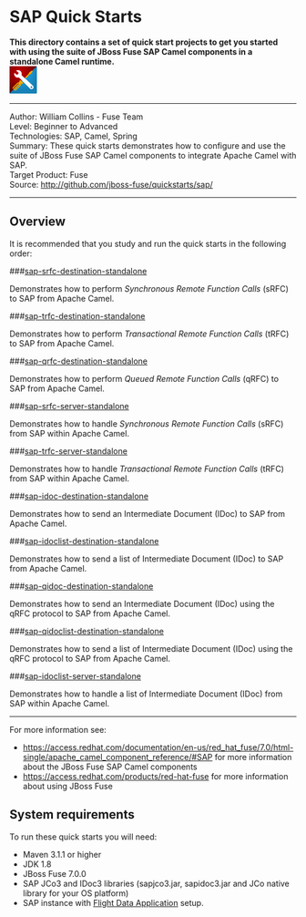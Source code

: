 SAP Quick Starts  
================  
 **This directory contains a set of quick start projects to get you started with using the suite of JBoss Fuse SAP Camel components in a standalone Camel runtime.**  
![SAP Tool Suite](../sap_tool_suite.png "SAP Tool Suite")

***  
Author: William Collins - Fuse Team  
Level: Beginner to Advanced  
Technologies: SAP, Camel, Spring  
Summary: These quick starts demonstrates how to configure and use the suite of JBoss Fuse SAP Camel components to integrate Apache Camel with SAP.       
Target Product: Fuse  
Source: <http://github.com/jboss-fuse/quickstarts/sap/>  

***  

Overview  
--------  

It is recommended that you study and run the quick starts in the following order:  

###[sap-srfc-destination-standalone](sap-srfc-destination-standalone/README.md)  

Demonstrates how to perform *Synchronous Remote Function Calls* (sRFC) to SAP from Apache Camel.   

###[sap-trfc-destination-standalone](sap-trfc-destination-standalone/README.md)    

Demonstrates how to perform *Transactional Remote Function Calls* (tRFC) to SAP from Apache Camel.   

###[sap-qrfc-destination-standalone](sap-qrfc-destination-standalone/README.md)    

Demonstrates how to perform *Queued Remote Function Calls* (qRFC) to SAP from Apache Camel.   

###[sap-srfc-server-standalone](sap-srfc-server-standalone/README.md)  

Demonstrates how to handle *Synchronous Remote Function Calls* (sRFC) from SAP within Apache Camel.   
  
###[sap-trfc-server-standalone](sap-trfc-server-standalone/README.md)  

Demonstrates how to handle *Transactional Remote Function Calls* (tRFC) from SAP within Apache Camel.   

###[sap-idoc-destination-standalone](sap-idoc-destination-standalone/README.md)   

Demonstrates how to send an Intermediate Document (IDoc) to SAP from Apache Camel.   

###[sap-idoclist-destination-standalone](sap-idoclist-destination-standalone/README.md)   

Demonstrates how to send a list of Intermediate Document (IDoc) to SAP from Apache Camel.   

###[sap-qidoc-destination-standalone](sap-qidoc-destination-standalone/README.md)   

Demonstrates how to send an Intermediate Document (IDoc) using the qRFC protocol to SAP from Apache Camel.   

###[sap-qidoclist-destination-standalone](sap-qidoclist-destination-standalone/README.md)   

Demonstrates how to send a list of Intermediate Document (IDoc) using the qRFC protocol to SAP from Apache Camel.   

###[sap-idoclist-server-standalone](sap-idoclist-server-standalone/README.md)   

Demonstrates how to handle a list of Intermediate Document (IDoc) from SAP within Apache Camel.   

-----
For more information see:

* <https://access.redhat.com/documentation/en-us/red_hat_fuse/7.0/html-single/apache_camel_component_reference/#SAP> for more information about the JBoss Fuse SAP Camel components 
* <https://access.redhat.com/products/red-hat-fuse> for more information about using JBoss Fuse

System requirements
-------------------

To run these quick starts you will need:

* Maven 3.1.1 or higher
* JDK 1.8
* JBoss Fuse 7.0.0
* SAP JCo3 and IDoc3 libraries (sapjco3.jar, sapidoc3.jar and JCo native library for your OS platform)
* SAP instance with [Flight Data Application](http://help.sap.com/saphelp_erp60_sp/helpdata/en/db/7c623cf568896be10000000a11405a/content.htm) setup.
